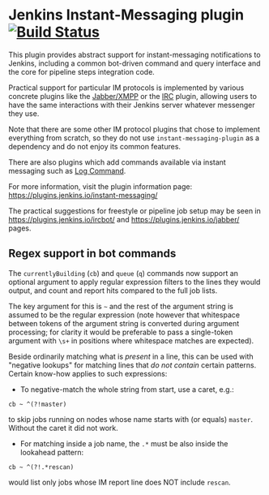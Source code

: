 Jenkins Instant-Messaging plugin [![Build Status](https://ci.jenkins.io/job/Plugins/job/instant-messaging-plugin/job/master/badge/icon)](https://ci.jenkins.io/job/Plugins/job/instant-messaging-plugin/job/master/)
================================

This plugin provides abstract support for instant-messaging notifications
to Jenkins, including a common bot-driven command and query interface
and the core for pipeline steps integration code.

Practical support for particular IM protocols is implemented by various
concrete plugins like the
[Jabber/XMPP](https://github.com/jenkinsci/jabber-plugin) or the
[IRC](https://github.com/jenkinsci/ircbot-plugin) plugin, allowing users
to have the same interactions with their Jenkins server whatever messenger
they use.

Note that there are some other IM protocol plugins that chose to implement
everything from scratch, so they do not use `instant-messaging-plugin` as
a dependency and do not enjoy its common features.

There are also plugins which add commands available via instant messaging
such as [Log Command](https://github.com/jenkinsci/log-command-plugin).

For more information, visit the plugin information page:
<https://plugins.jenkins.io/instant-messaging/>

The practical suggestions for freestyle or pipeline job setup may be seen in
<https://plugins.jenkins.io/ircbot/> and <https://plugins.jenkins.io/jabber/>
pages.

Regex support in bot commands
-----------------------------

The `currentlyBuilding` (`cb`) and `queue` (`q`) commands now support an
optional argument to apply regular expression filters to the lines they
would output, and count and report hits compared to the full job lists.

The key argument for this is `~` and the rest of the argument string is
assumed to be the regular expression (note however that whitespace between
tokens of the argument string is converted during argument processing;
for clarity it would be preferable to pass a single-token argument with
`\s+` in positions where whitespace matches are expected).

Beside ordinarily matching what is *present* in a line, this can be used
with "negative lookups" for matching lines that *do not contain* certain
patterns. Certain know-how applies to such expressions:

* To negative-match the whole string from start, use a caret, e.g.:

````
cb ~ ^(?!master)
````
to skip jobs running on nodes whose name starts with (or equals) `master`.
Without the caret it did not work.

* For matching inside a job name, the `.*` must be also inside the
lookahead pattern:

````
cb ~ ^(?!.*rescan)
````

would list only jobs whose IM report line does NOT include `rescan`.
